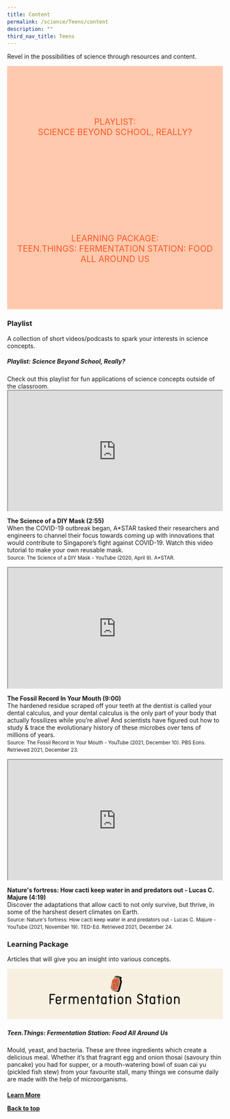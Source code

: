 ```yaml
---
title: Content
permalink: /science/Teens/content
description: ""
third_nav_title: Teens
---
```

<style type="text/css">
/* Links */
.content a { color: #322987; }
.content a:focus,
.content a:hover { color: #28216c; }

/* Button Outline */
.bp-button { padding-left: 1.5rem; padding-right: 1.5rem; }
.bp-button.is-primary-outline { border: 1px solid #322987; color: #322987; background-color: transparent; text-decoration: none; }
.bp-button.is-primary-outline:focus,
.bp-button.is-primary-outline:hover { border: 1px solid #322987; color: #cff2e8; background-color: #322987; text-decoration: none; }

/* Responsive Iframe */
.responsive-iframe { position: absolute; top: 0; left: 0; bottom: 0; right: 0; width: 100%; height: 100%; }
.responsive-iframe-container { position: relative; overflow: hidden; width: 100%; }
.responsive-iframe-container.ratio-16by9 { padding-top: 56.25%; }
.responsive-iframe-container.ratio-4by3 { padding-top: 75%; }
.responsive-iframe-container.ratio-3by2 { padding-top: 66.66%; }
.responsive-iframe-container.ratio-1by1 { padding-top: 100%; }

/* Click Box */
.clickbox { display: block; position: relative; width: 100%; padding-bottom: 56.25%; background-color: transparent; }
.clickbox span { padding: .5rem; }
.clickbox a { position: absolute; display: flex; width: 100%; height: 100%; align-items: center; justify-content: center; font-size: 1.25rem; text-align: center; text-decoration: none; text-transform: uppercase; }
.clickbox a:focus,
.clickbox a:hover { text-decoration: none; }

/* Thoughtful Tangerine */ 
.clickbox.is-thoughtful-tangerine { background-color: #ffc9ad; color: #FE5828; }
.clickbox.is-thoughtful-tangerine a { color: #FE5828; }
.clickbox.is-thoughtful-tangerine a:focus,
.clickbox.is-thoughtful-tangerine a:hover { background-color: #FE5828; color: #ffc9ad; }
</style>

Revel in the possibilities of science through resources and content.

<div class="row is-multiline">
  <div class="col is-one-half">
    <div class="clickbox is-thoughtful-tangerine ">
      <a href="#science-beyond-school">
        <span>Playlist:<br>Science Beyond School, Really?</span>
      </a>
    </div>
  </div>
  <div class="col is-one-half">
    <div class="clickbox is-thoughtful-tangerine ">
      <a href="#fermentation-station">
        <span>Learning Package:<br>Teen.Things: Fermentation Station: Food All Around Us</span>
      </a>
    </div>
  </div>
</div>

<h3><b>Playlist</b></h3>
A collection of short videos/podcasts to spark your interests in science concepts.
<h5 id="science-beyond-school"  class="margin--bottom--lg"><b>Playlist: Science Beyond School, Really?</b></h5>
Check out this playlist for fun applications of science concepts outside of the classroom.

<br>
<div class="row is-multiline margin--bottom--lg">
  <div class="col is-two-fifths">
    <div class="responsive-iframe-container ratio-16by9">
     <iframe src=" https://www.youtube.com/embed/vKBPhPMOi5A " class="responsive-iframe"></iframe>
    </div>
  </div>
  <div class="col is-three-fifths">
    <p><b> The Science of a DIY Mask (2:55)</b><br>
When the COVID-19 outbreak began, A*STAR tasked their researchers and engineers to channel their focus towards coming up with innovations that would contribute to Singapore’s fight against COVID-19.
Watch this video tutorial to make your own reusable mask. <br>
<small> Source: The Science of a DIY Mask - YouTube (2020, April 9). A*STAR. </small></p>
  </div>
</div>
<div class="row is-multiline margin--bottom--lg">
  <div class="col is-two-fifths">
    <div class="responsive-iframe-container ratio-16by9">
     <iframe src=" https://www.youtube.com/embed/T5yHHZMn8ko" class="responsive-iframe"></iframe>
    </div>
  </div>
  <div class="col is-three-fifths">
    <p><b> The Fossil Record In Your Mouth (9:00) </b><br>
The hardened residue scraped off your teeth at the dentist is called your dental calculus, and your dental calculus is the only part of your body that actually fossilizes while you’re alive! And scientists have figured out how to study & trace the evolutionary history of these microbes over tens of millions of years. <br>
<small> Source: The Fossil Record In Your Mouth - YouTube (2021, December 10). PBS Eons. Retrieved 2021, December 23.</small></p>
  </div>
</div>

<div class="row is-multiline margin--bottom--lg">
  <div class="col is-two-fifths">
    <div class="responsive-iframe-container ratio-16by9">
     <iframe src=" https://www.youtube.com/embed/g9Szzb2YBXY " class="responsive-iframe"></iframe>
    </div>
  </div>
  <div class="col is-three-fifths">
    <p><b> Nature's fortress: How cacti keep water in and predators out - Lucas C. Majure (4:19) </b><br>
Discover the adaptations that allow cacti to not only survive, but thrive, in some of the harshest desert climates on Earth. <br>
<small> Source: Nature's fortress: How cacti keep water in and predators out - Lucas C. Majure - YouTube (2021, November 19). TED-Ed. Retrieved 2021, December 24.</small></p>
  </div>
</div>

<h3><b>Learning Package</b></h3>
Articles that will give you an insight into various concepts.

![Fermentation Station](/images/science-lfa-updates/tt21-header-ferm.png)
<h5 class="margin--bottom--lg" id="fermentation-station" ><b> Teen.Things: Fermentation Station: Food All Around Us </b></h5>
<p> Mould, yeast, and bacteria. These are three ingredients which create a delicious meal. 
Whether it’s that fragrant egg and onion thosai (savoury thin pancake) you had for supper, or a mouth-watering bowl of suan cai yu (pickled fish stew) from your favourite stall, many things we consume daily are made with the help of microorganisms. </p>
<h4 id="fermentation-station"><a href=" https://childrenandteens.nlb.gov.sg/diy-resources/secondary/teen-things" target="_blank"><b>Learn More

<p class="has-text-right margin--top--xl"><a href="#main-content">Back to top